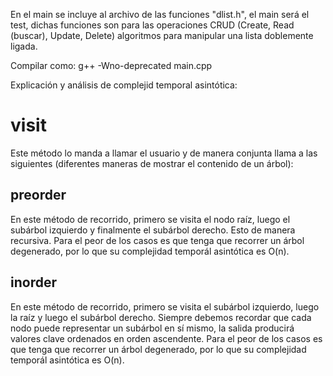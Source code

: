 En el main se incluye al archivo de las funciones "dlist.h", el main será el test, dichas funciones son para las operaciones CRUD (Create, Read (buscar), Update, Delete) algoritmos para manipular una lista doblemente ligada.

Compilar como: g++ -Wno-deprecated main.cpp

Explicación y análisis de complejid temporal asintótica:

# visit

Este método lo manda a llamar el usuario y de manera conjunta llama a las siguientes (diferentes maneras de mostrar el contenido de un árbol):

## preorder

En este método de recorrido, primero se visita el nodo raíz, luego el subárbol izquierdo y finalmente el subárbol derecho. Esto de manera recursiva. Para el peor de los casos es que tenga que recorrer un árbol degenerado, por lo que su complejidad temporál asintótica es O(n).

## inorder

En este método de recorrido, primero se visita el subárbol izquierdo, luego la raíz y luego el subárbol derecho. Siempre debemos recordar que cada nodo puede representar un subárbol en sí mismo, la salida producirá valores clave ordenados en orden ascendente. Para el peor de los casos es que tenga que recorrer un árbol degenerado, por lo que su complejidad temporál asintótica es O(n).

